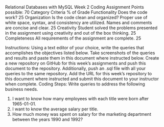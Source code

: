 Relational Databases with MySQL Week 2 Coding Assignment
Points possible: 70
Category	Criteria	% of Grade
Functionality	Does the code work?	25
Organization	Is the code clean and organized? Proper use of white space, syntax, and consistency are utilized. Names and comments are concise and clear.	25
Creativity	Student solved the problems presented in the assignment using creativity and out of the box thinking.	25
Completeness	All requirements of the assignment are complete.	25

Instructions: Using a text editor of your choice, write the queries that accomplishes the objectives listed below. Take screenshots of the queries and results and paste them in this document where instructed below. Create a new repository on GitHub for this week’s assignments and push this document to the repository. Additionally, push an .sql file with all your queries to the same repository. Add the URL for this week’s repository to this document where instructed and submit this document to your instructor when complete.
Coding Steps:
Write queries to address the following business needs.

1. I want to know how many employees with each title were born after 1965-01-01.
2. I want to know the average salary per title.
3. How much money was spent on salary for the marketing department between the years 1990 and 1992?
